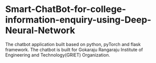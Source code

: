 # Smart-ChatBot-for-college-information-enquiry-using-Deep-Neural-Network
The chatbot application built based on python, pyTorch and flask framework.
The chatbot is built for Gokaraju Rangaraju Institute of Engineering and Technology(GRIET) Organization.
